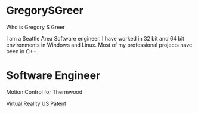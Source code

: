 # GregorySGreer
Who is Gregory S Greer


I am a Seattle Area Software engineer.  I have worked in 32 bit and 64 bit environments in Windows and Linux.  Most of my professional projects have been in C++.


# Software Engineer


Motion Control for Thermwood


[Virtual Reality US Patent](https://patft.uspto.gov/netacgi/nph-Parser?Sect1=PTO1&Sect2=HITOFF&d=PALL&p=1&u=%2Fnetahtml%2FPTO%2Fsrchnum.htm&r=1&f=G&l=50&s1=6839041.PN.&OS=PN/6839041&RS=PN/6839041)
